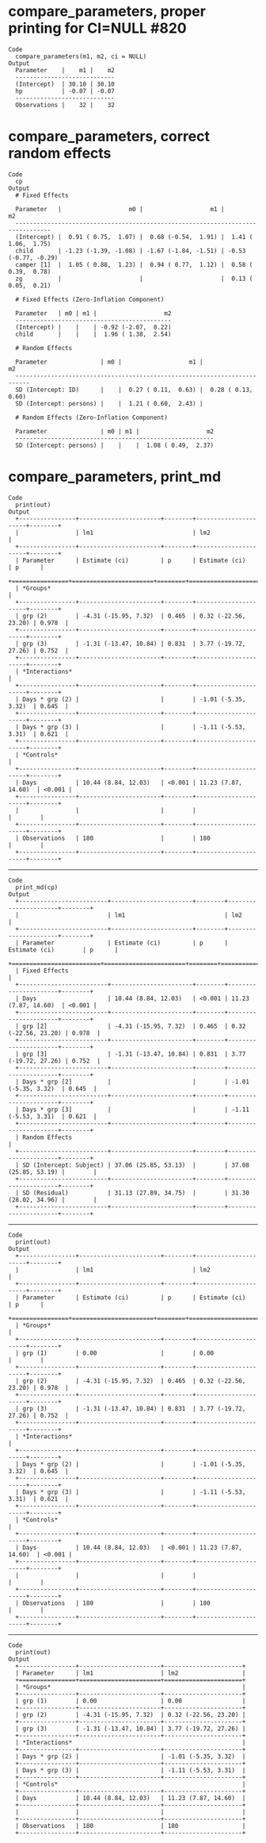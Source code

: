 # compare_parameters, proper printing for CI=NULL #820

    Code
      compare_parameters(m1, m2, ci = NULL)
    Output
      Parameter    |    m1 |    m2
      ----------------------------
      (Intercept)  | 30.10 | 30.10
      hp           | -0.07 | -0.07
      ----------------------------
      Observations |    32 |    32

# compare_parameters, correct random effects

    Code
      cp
    Output
      # Fixed Effects
      
      Parameter   |                   m0 |                   m1 |                   m2
      --------------------------------------------------------------------------------
      (Intercept) |  0.91 ( 0.75,  1.07) |  0.68 (-0.54,  1.91) |  1.41 ( 1.06,  1.75)
      child       | -1.23 (-1.39, -1.08) | -1.67 (-1.84, -1.51) | -0.53 (-0.77, -0.29)
      camper [1]  |  1.05 ( 0.88,  1.23) |  0.94 ( 0.77,  1.12) |  0.58 ( 0.39,  0.78)
      zg          |                      |                      |  0.13 ( 0.05,  0.21)
      
      # Fixed Effects (Zero-Inflation Component)
      
      Parameter   | m0 | m1 |                   m2
      --------------------------------------------
      (Intercept) |    |    | -0.92 (-2.07,  0.22)
      child       |    |    |  1.96 ( 1.38,  2.54)
      
      # Random Effects
      
      Parameter               | m0 |                   m1 |                   m2
      --------------------------------------------------------------------------
      SD (Intercept: ID)      |    |  0.27 ( 0.11,  0.63) |  0.28 ( 0.13,  0.60)
      SD (Intercept: persons) |    |  1.21 ( 0.60,  2.43) |                     
      
      # Random Effects (Zero-Inflation Component)
      
      Parameter               | m0 | m1 |                   m2
      --------------------------------------------------------
      SD (Intercept: persons) |    |    |  1.08 ( 0.49,  2.37)

# compare_parameters, print_md

    Code
      print(out)
    Output
      +----------------+-----------------------+--------+----------------------+--------+
      |                | lm1                            | lm2                           |
      +----------------+-----------------------+--------+----------------------+--------+
      | Parameter      | Estimate (ci)         | p      | Estimate (ci)        | p      |
      +================+=======================+========+======================+========+
      | *Groups*                                                                        |
      +----------------+-----------------------+--------+----------------------+--------+
      | grp (2)        | -4.31 (-15.95, 7.32)  | 0.465  | 0.32 (-22.56, 23.20) | 0.978  |
      +----------------+-----------------------+--------+----------------------+--------+
      | grp (3)        | -1.31 (-13.47, 10.84) | 0.831  | 3.77 (-19.72, 27.26) | 0.752  |
      +----------------+-----------------------+--------+----------------------+--------+
      | *Interactions*                                                                  |
      +----------------+-----------------------+--------+----------------------+--------+
      | Days * grp (2) |                       |        | -1.01 (-5.35, 3.32)  | 0.645  |
      +----------------+-----------------------+--------+----------------------+--------+
      | Days * grp (3) |                       |        | -1.11 (-5.53, 3.31)  | 0.621  |
      +----------------+-----------------------+--------+----------------------+--------+
      | *Controls*                                                                      |
      +----------------+-----------------------+--------+----------------------+--------+
      | Days           | 10.44 (8.84, 12.03)   | <0.001 | 11.23 (7.87, 14.60)  | <0.001 |
      +----------------+-----------------------+--------+----------------------+--------+
      |                |                       |        |                      |        |
      +----------------+-----------------------+--------+----------------------+--------+
      | Observations   | 180                   |        | 180                  |        |
      +----------------+-----------------------+--------+----------------------+--------+ 

---

    Code
      print_md(cp)
    Output
      +-------------------------+-----------------------+--------+----------------------+--------+
      |                         | lm1                            | lm2                           |
      +-------------------------+-----------------------+--------+----------------------+--------+
      | Parameter               | Estimate (ci)         | p      | Estimate (ci)        | p      |
      +=========================+=======================+========+======================+========+
      | Fixed Effects                                                                            |
      +-------------------------+-----------------------+--------+----------------------+--------+
      | Days                    | 10.44 (8.84, 12.03)   | <0.001 | 11.23 (7.87, 14.60)  | <0.001 |
      +-------------------------+-----------------------+--------+----------------------+--------+
      | grp [2]                 | -4.31 (-15.95, 7.32)  | 0.465  | 0.32 (-22.56, 23.20) | 0.978  |
      +-------------------------+-----------------------+--------+----------------------+--------+
      | grp [3]                 | -1.31 (-13.47, 10.84) | 0.831  | 3.77 (-19.72, 27.26) | 0.752  |
      +-------------------------+-----------------------+--------+----------------------+--------+
      | Days * grp [2]          |                       |        | -1.01 (-5.35, 3.32)  | 0.645  |
      +-------------------------+-----------------------+--------+----------------------+--------+
      | Days * grp [3]          |                       |        | -1.11 (-5.53, 3.31)  | 0.621  |
      +-------------------------+-----------------------+--------+----------------------+--------+
      | Random Effects                                                                           |
      +-------------------------+-----------------------+--------+----------------------+--------+
      | SD (Intercept: Subject) | 37.06 (25.85, 53.13)  |        | 37.08 (25.85, 53.19) |        |
      +-------------------------+-----------------------+--------+----------------------+--------+
      | SD (Residual)           | 31.13 (27.89, 34.75)  |        | 31.30 (28.02, 34.96) |        |
      +-------------------------+-----------------------+--------+----------------------+--------+ 

---

    Code
      print(out)
    Output
      +----------------+-----------------------+--------+----------------------+--------+
      |                | lm1                            | lm2                           |
      +----------------+-----------------------+--------+----------------------+--------+
      | Parameter      | Estimate (ci)         | p      | Estimate (ci)        | p      |
      +================+=======================+========+======================+========+
      | *Groups*                                                                        |
      +----------------+-----------------------+--------+----------------------+--------+
      | grp (1)        | 0.00                  |        | 0.00                 |        |
      +----------------+-----------------------+--------+----------------------+--------+
      | grp (2)        | -4.31 (-15.95, 7.32)  | 0.465  | 0.32 (-22.56, 23.20) | 0.978  |
      +----------------+-----------------------+--------+----------------------+--------+
      | grp (3)        | -1.31 (-13.47, 10.84) | 0.831  | 3.77 (-19.72, 27.26) | 0.752  |
      +----------------+-----------------------+--------+----------------------+--------+
      | *Interactions*                                                                  |
      +----------------+-----------------------+--------+----------------------+--------+
      | Days * grp (2) |                       |        | -1.01 (-5.35, 3.32)  | 0.645  |
      +----------------+-----------------------+--------+----------------------+--------+
      | Days * grp (3) |                       |        | -1.11 (-5.53, 3.31)  | 0.621  |
      +----------------+-----------------------+--------+----------------------+--------+
      | *Controls*                                                                      |
      +----------------+-----------------------+--------+----------------------+--------+
      | Days           | 10.44 (8.84, 12.03)   | <0.001 | 11.23 (7.87, 14.60)  | <0.001 |
      +----------------+-----------------------+--------+----------------------+--------+
      |                |                       |        |                      |        |
      +----------------+-----------------------+--------+----------------------+--------+
      | Observations   | 180                   |        | 180                  |        |
      +----------------+-----------------------+--------+----------------------+--------+ 

---

    Code
      print(out)
    Output
      +----------------+-----------------------+----------------------+
      | Parameter      | lm1                   | lm2                  |
      +================+=======================+======================+
      | *Groups*                                                      |
      +----------------+-----------------------+----------------------+
      | grp (1)        | 0.00                  | 0.00                 |
      +----------------+-----------------------+----------------------+
      | grp (2)        | -4.31 (-15.95, 7.32)  | 0.32 (-22.56, 23.20) |
      +----------------+-----------------------+----------------------+
      | grp (3)        | -1.31 (-13.47, 10.84) | 3.77 (-19.72, 27.26) |
      +----------------+-----------------------+----------------------+
      | *Interactions*                                                |
      +----------------+-----------------------+----------------------+
      | Days * grp (2) |                       | -1.01 (-5.35, 3.32)  |
      +----------------+-----------------------+----------------------+
      | Days * grp (3) |                       | -1.11 (-5.53, 3.31)  |
      +----------------+-----------------------+----------------------+
      | *Controls*                                                    |
      +----------------+-----------------------+----------------------+
      | Days           | 10.44 (8.84, 12.03)   | 11.23 (7.87, 14.60)  |
      +----------------+-----------------------+----------------------+
      |                |                       |                      |
      +----------------+-----------------------+----------------------+
      | Observations   | 180                   | 180                  |
      +----------------+-----------------------+----------------------+ 

